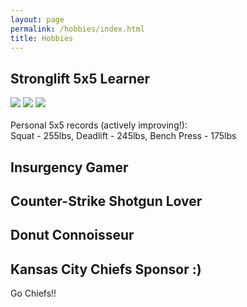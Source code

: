 ```yaml
---
layout: page
permalink: /hobbies/index.html
title: Hobbies
---
```



## Stronglift 5x5 Learner

<div class="third">
<img src="/images/swimming2.JPG">
<img src="/images/swimming.JPG">
<img src="/images/surfing1.JPG">
</div>
<br>Personal 5x5 records (actively improving!):<br> Squat - 255lbs, Deadlift - 245lbs, Bench Press - 175lbs


## Insurgency Gamer

## Counter-Strike Shotgun Lover

## Donut Connoisseur

## Kansas City Chiefs Sponsor :)

Go Chiefs!!